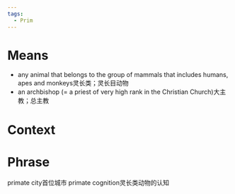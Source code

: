 ```yaml
---
tags:
  - Prim
---
```

# Means
- any animal that belongs to the group of mammals that includes humans, apes and monkeys灵长类；灵长目动物
- an archbishop (= a priest of very high rank in the Christian Church)大主教；总主教
# Context

# Phrase
primate city首位城市
primate cognition灵长类动物的认知